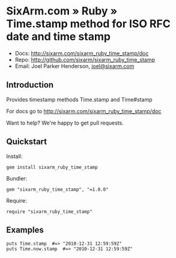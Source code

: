 # SixArm.com » Ruby » <br> Time.stamp method for ISO RFC date and time stamp

* Docs: <http://sixarm.com/sixarm_ruby_time_stamp/doc>
* Repo: <http://github.com/sixarm/sixarm_ruby_time_stamp>
* Email: Joel Parker Henderson, <joel@sixarm.com>

## Introduction

Provides timestamp methods Time.stamp and Time#stamp

For docs go to <http://sixarm.com/sixarm_ruby_time_stamp/doc>

Want to help? We're happy to get pull requests.


## Quickstart

Install:

    gem install sixarm_ruby_time_stamp

Bundler:

    gem "sixarm_ruby_time_stamp", "=1.0.0"

Require:

    require "sixarm_ruby_time_stamp"


## Examples

    puts Time.stamp  #=> "2010-12-31 12:59:59Z"
    puts Time.now.stamp  #=> "2010-12-31 12:59:59Z"

